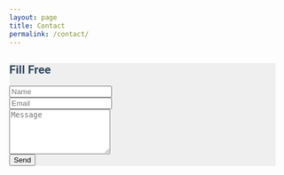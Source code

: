 ```yaml
---
layout: page
title: Contact
permalink: /contact/
---
```



<link rel="stylesheet" href="css/formoid-solid-dark.css" type="text/css" />


<form class="formoid-solid-dark" style="background-color:#efefef;font-size:14px;font-family:'Roboto',Arial,Helvetica,sans-serif;color:#34495E;max-width:480px;min-width:150px" action="https://formspree.io/f/xdoplvze" method="post">
	<div class="title"><h2>Fill Free</h2></div>
	<div class="element-input" title="Silahkan tulis nama kamu disini"><label class="title"></label><div class="item-cont"><input class="large" type="text" name="input" placeholder="Name"/><span class="icon-place"></span></div></div>
	<div class="element-email" title="Silahkan tulis email kamu disini"><label class="title"></label><div class="item-cont"><input class="large" type="email" name="_replyto" value="" placeholder="Email"/><span class="icon-place"></span></div></div>
	<div class="element-textarea" title="Silahkan tulis isi pesan disini"><label class="title"></label><div class="item-cont"><textarea class="medium" name="textarea" cols="20" rows="5" placeholder="Message"></textarea><span class="icon-place"></span></div></div>
<div class="submit"><input type="submit" value="Send"/></div>
</form>


